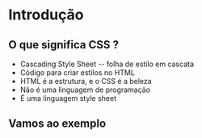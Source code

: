 # Introdução

## O que significa CSS ?

* Cascading Style Sheet -- folha de estilo em cascata
* Código para criar estilos no HTML
* HTML é a estrutura, e o CSS é a beleza
* Não é uma linguagem de programação
* É uma linguagem style sheet

## Vamos ao exemplo
